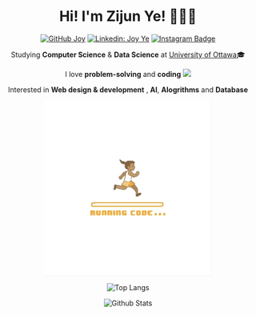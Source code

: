 
<div align="center">

# Hi! I'm Zijun Ye! 👩🏼‍💻 
[![GitHub Joy](https://img.shields.io/github/followers/ZijunYe?label=follow&style=social)](hhttps://github.com/ZijunYe)
[![Linkedin: Joy Ye](https://img.shields.io/badge/-joyyezi-blue?style=flat-square&logo=Linkedin&logoColor=white&link=https://www.linkedin.com/in/joyyezi/)](https://www.linkedin.com/in/joyyezi/)
[![Instagram Badge](https://img.shields.io/badge/_zijunye_-purple?style=flat-square&logo=instagram&logoColor=white&link=https://instagram.com/_zijunye_/)](https://https://www.instagram.com/coderyezi/)


Studying **Computer Science** & **Data Science** at 
<a href src="https://www.uottawa.ca/en">University of Ottawa</a>🎓

 I love **problem-solving** and **coding**  <img src="https://media.giphy.com/media/WUlplcMpOCEmTGBtBW/giphy.gif" width="30"> 
 
 Interested in **Web design & development** , **Al**, **Alogrithms** and **Database**
 
 <img align="center" height="350px" src="code.gif"/>

![Top Langs](https://github-readme-stats.vercel.app/api/top-langs/?username=ZijunYe&hide=TeX&layout=compact)

![Github Stats](https://github-readme-stats.vercel.app/api?username=ZijunYe&count_private=true&show_icons=true&include_all_commits=true)
